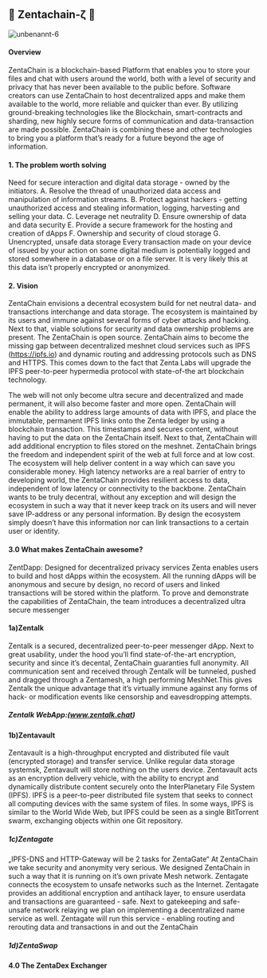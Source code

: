 ## :closed_lock_with_key: Zentachain-ζ  :closed_lock_with_key:


![unbenannt-6](https://user-images.githubusercontent.com/40530024/44295088-3b69ef00-a2a2-11e8-86ca-c5979f3d76f0.png)

#### Overview

ZentaChain is a blockchain-based Platform that enables you to store your files and chat with users around the world, both with a level of security and privacy that has never been available to the public before. Software creators can use ZentaChain to host decentralized apps and make them available to the world, more reliable and quicker than ever. By utilizing ground-breaking technologies like the Blockchain, smart-contracts and sharding, new highly secure forms of communication and data-transaction are made possible. ZentaChain is combining these and other technologies to bring you a platform that’s ready for a future beyond the age of information.

#### 1. The problem worth solving

Need for secure interaction and digital data storage - owned by the initiators.
A. Resolve the thread of unauthorized data access and manipulation of information streams.
B. Protect against hackers - getting unauthorized access and stealing information, logging,
harvesting and selling your data.
C. Leverage net neutrality
D. Ensure ownership of data and data security
E. Provide a secure framework for the hosting and creation of dApps
F. Ownership and security of cloud storage
G. Unencrypted, unsafe data storage Every transaction made on your device of issued by your
action on some digital medium is potentially logged and stored somewhere in a database or on a
file server. It is very likely this at this data isn’t properly encrypted or anonymized.

#### 2. Vision

ZentaChain envisions a decentral ecosystem build for net neutral data- and transactions
interchange and data storage. The ecosystem is maintained by its users and immune against
several forms of cyber attacks and hacking. Next to that, viable solutions for security and data
ownership problems are present. The ZentaChain is open source. ZentaChain aims to become the
missing gap between decentralized meshnet cloud services such as IPFS (https://ipfs.io) and
dynamic routing and addressing protocols such as DNS and HTTPS. This comes down to the
fact that Zenta Labs will upgrade the IPFS peer-to-peer hypermedia protocol with state-of-the
art blockchain technology.

The web will not only become ultra secure and decentralized and made permanent, it will also
become faster and more open. ZentaChain will enable the ability to address large amounts of data
with IPFS, and place the immutable, permanent IPFS links onto the Zenta ledger by using a
blockchain transaction. This timestamps and secures content, without having to put the data on
the ZentaChain itself. Next to that, ZentaChain will add additional encryption to files stored on the
meshnet. ZentaChain brings the freedom and independent spirit of the web at full force and at low
cost. The ecosystem will help deliver content in a way which can save you considerable money.
High latency networks are a real barrier of entry to developing world, the ZentaChain provides
resilient access to data, independent of low latency or connectivity to the backbone. ZentaChain
wants to be truly decentral, without any exception and will design the ecosystem in such a
way that it never keep track on its users and will never save IP-address or any personal
information. By design the ecosystem simply doesn’t have this information nor can link
transactions to a certain user or identity.

#### 3.0 What makes ZentaChain awesome?

ZentDapp: Designed for decentralized privacy services
Zenta enables users to build and host dApps within the ecosystem. All the running dApps will
be anonymous and secure by design, no record of users and linked transactions will be stored
within the platform. To prove and demonstrate the capabilities of ZentaChain, the team
introduces a decentralized ultra secure messenger

#### 1a)Zentalk

Zentalk is a secured, decentralized peer-to-peer messenger dApp. Next to great usability,
under the hood you’ll find state-of-the-art encryption, security and since it’s decental,
ZentaChain guaranties full anonymity. All communication sent and received through Zentalk
will be tunneled, pushed and dragged through a Zentamesh, a high performing MeshNet.This
gives Zentalk the unique advantage that it’s virtually immune against any forms of hack- or
modification events like censorship and eavesdropping attempts.

##### Zentalk WebApp:(www.zentalk.chat)

#### 1b)Zentavault

Zentavault is a high-throughput encrypted and distributed file vault (encrypted storage) and
transfer service. Unlike regular data storage systemsk, Zentavault will store nothing on the
users device. Zentavault acts as an encryption delivery vehicle, with the ability to encrypt and
dynamically distribute content securely onto the InterPlanetary File System (IPFS). IPFS is a
peer-to-peer distributed file system that seeks to connect all computing devices with the same
system of files. In some ways, IPFS is similar to the World Wide Web, but IPFS could be seen
as a single BitTorrent swarm, exchanging objects within one Git repository.

##### 1c)Zentagate

„IPFS-DNS and HTTP-Gateway will be 2 tasks for ZentaGate“ 
At ZentaChain we take security and anonymity very serious. We designed ZentaChain in such
a way that it is running on it’s own private Mesh network. Zentagate connects the ecosystem
to unsafe networks such as the Internet. Zentagate provides an additional encryption and antihack layer, to ensure userdata and transactions are guaranteed - safe. Next to gatekeeping
and safe-unsafe network relaying we plan on implementing a decentralized name service as
well. Zentagate will run this service - enabling routing and rerouting data and transactions in
and out the ZentaChain

##### 1d)ZentaSwap




#### 4.0 The ZentaDex Exchanger
